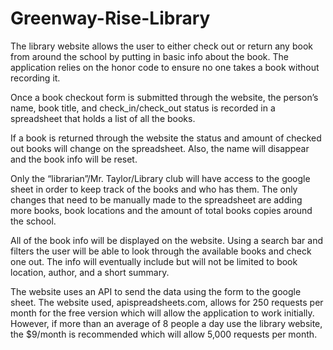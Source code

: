 # Greenway-Rise-Library

The library website allows the user to either check out or return any book from around the school by putting in basic info about the book. The application relies on the honor code to ensure no one takes a book without recording it. 

Once a book checkout form is submitted through the website, the person’s name, book title, and check_in/check_out status is recorded in a spreadsheet that holds a list of all the books. 

If a book is returned through the website the status and amount of checked out books will change on the spreadsheet. Also, the name will disappear and the book info will be reset. 

Only the “librarian”/Mr. Taylor/Library club will have access to the google sheet in order to keep track of the books and who has them. The only changes that need to be manually made to the spreadsheet are adding more books, book locations and the amount of total books copies around the school. 


All of the book info will be displayed on the website. Using a search bar and filters the user will be able to look through the available books and check one out. The info will eventually include but will not  be limited to book location, author, and a short summary.


The website uses an API to send the data using the form to the google sheet. The website used, apispreadsheets.com, allows for 250 requests per month for the free version which will allow the application to work initially. However, if more than an average of 8 people a day use the library website, the $9/month is recommended which will allow 5,000 requests per month. 

